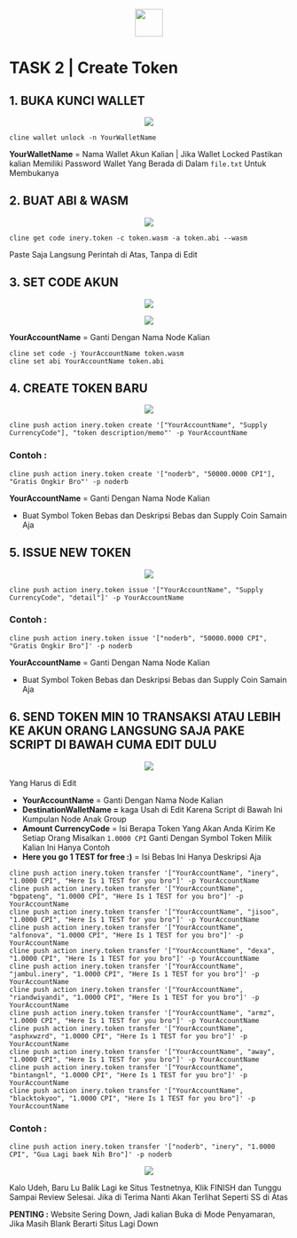 
<p align="center">
  <img height="50" height="auto" src="https://user-images.githubusercontent.com/38981255/184088981-3f7376ae-7039-4915-98f5-16c3637ccea3.PNG">
</p>

# TASK 2 | Create Token

## 1. BUKA KUNCI WALLET

<p align="center">
  <img height="auto" height="auto" src="https://user-images.githubusercontent.com/38981255/198816800-27bf9ff4-4210-4bd6-9153-4eb92ed8cee0.jpg">
</p>

```
cline wallet unlock -n YourWalletName
```
**YourWalletName** = Nama Wallet Akun Kalian | Jika Wallet Locked Pastikan kalian Memiliki Password Wallet Yang Berada di Dalam `file.txt` Untuk Membukanya

## 2. BUAT ABI & WASM

<p align="center">
  <img height="auto" height="auto" src="https://user-images.githubusercontent.com/38981255/198816799-6ebac5f0-c8c8-458e-af0b-f8db69008577.PNG">
</p>

```
cline get code inery.token -c token.wasm -a token.abi --wasm
```
Paste Saja Langsung Perintah di Atas, Tanpa di Edit

## 3. SET CODE AKUN

<p align="center">
  <img height="auto" height="auto" src="https://user-images.githubusercontent.com/38981255/198816796-d2d5f5f2-9af9-490a-bfc2-4ade637cb68f.jpg">
</p>
<p align="center">
  <img height="auto" height="auto" src="https://user-images.githubusercontent.com/38981255/198816801-1a484a4e-ccbe-48f4-8209-aeecaa642798.JPG">
</p>

**YourAccountName** = Ganti Dengan Nama Node Kalian

```
cline set code -j YourAccountName token.wasm
cline set abi YourAccountName token.abi
```
## 4. CREATE TOKEN BARU

<p align="center">
  <img height="auto" height="auto" src="https://user-images.githubusercontent.com/38981255/198817770-d96673bc-a40e-4c59-88c3-0f9aa5dc49ab.jpg">
</p>

```
cline push action inery.token create '["YourAccountName", "Supply CurrencyCode"], "token description/memo"' -p YourAccountName
```
### Contoh :
```
cline push action inery.token create '["noderb", "50000.0000 CPI"], "Gratis Ongkir Bro"' -p noderb
```
**YourAccountName** = Ganti Dengan Nama Node Kalian
- Buat Symbol Token Bebas dan Deskripsi Bebas dan Supply Coin Samain Aja

## 5. ISSUE NEW TOKEN

<p align="center">
  <img height="auto" height="auto" src="https://user-images.githubusercontent.com/38981255/198817771-d5528c04-32e8-4d6a-83b7-57da8ebd3c25.jpg">
</p>

```
cline push action inery.token issue '["YourAccountName", "Supply CurrencyCode", "detail"]' -p YourAccountName
```
### Contoh :
```
cline push action inery.token issue '["noderb", "50000.0000 CPI", "Gratis Ongkir Bro"]' -p noderb
```

**YourAccountName** = Ganti Dengan Nama Node Kalian
- Buat Symbol Token Bebas dan Deskripsi Bebas dan Supply Coin Samain Aja

## 6. SEND TOKEN MIN 10 TRANSAKSI ATAU LEBIH KE AKUN ORANG LANGSUNG SAJA PAKE SCRIPT DI BAWAH CUMA EDIT DULU

<p align="center">
  <img height="auto" height="auto" src="https://user-images.githubusercontent.com/38981255/198817767-d2e003e3-2d14-4d02-a2d5-453477a8ec5c.jpg">
</p>

Yang Harus di Edit

- **YourAccountName** = Ganti Dengan Nama Node Kalian
- **DestinationWalletName =** kaga Usah di Edit Karena Script di Bawah Ini Kumpulan Node Anak Group
- **Amount CurrencyCode** = Isi Berapa Token Yang Akan Anda Kirim Ke Setiap Orang Misalkan `1.0000 CPI` Ganti Dengan Symbol Token Milik Kalian Ini Hanya Contoh
- **Here you go 1 TEST for free :)** = Isi Bebas Ini Hanya Deskripsi Aja

```
cline push action inery.token transfer '["YourAccountName", "inery", "1.0000 CPI", "Here Is 1 TEST for you bro"]' -p YourAccountName
cline push action inery.token transfer '["YourAccountName", "bgpateng", "1.0000 CPI", "Here Is 1 TEST for you bro"]' -p YourAccountName
cline push action inery.token transfer '["YourAccountName", "jisoo", "1.0000 CPI", "Here Is 1 TEST for you bro"]' -p YourAccountName
cline push action inery.token transfer '["YourAccountName", "alfonova", "1.0000 CPI", "Here Is 1 TEST for you bro"]' -p YourAccountName
cline push action inery.token transfer '["YourAccountName", "dexa", "1.0000 CPI", "Here Is 1 TEST for you bro"]' -p YourAccountName
cline push action inery.token transfer '["YourAccountName", "jambul.inery", "1.0000 CPI", "Here Is 1 TEST for you bro"]' -p YourAccountName
cline push action inery.token transfer '["YourAccountName", "riandwiyandi", "1.0000 CPI", "Here Is 1 TEST for you bro"]' -p YourAccountName
cline push action inery.token transfer '["YourAccountName", "armz", "1.0000 CPI", "Here Is 1 TEST for you bro"]' -p YourAccountName
cline push action inery.token transfer '["YourAccountName", "asphxwzrd", "1.0000 CPI", "Here Is 1 TEST for you bro"]' -p YourAccountName
cline push action inery.token transfer '["YourAccountName", "away", "1.0000 CPI", "Here Is 1 TEST for you bro"]' -p YourAccountName
cline push action inery.token transfer '["YourAccountName", "bintangnl", "1.0000 CPI", "Here Is 1 TEST for you bro"]' -p YourAccountName
cline push action inery.token transfer '["YourAccountName", "blacktokyoo", "1.0000 CPI", "Here Is 1 TEST for you bro"]' -p YourAccountName
```
### Contoh :
```
cline push action inery.token transfer '["noderb", "inery", "1.0000 CPI", "Gua Lagi baek Nih Bro"]' -p noderb
```

<p align="center">
  <img height="auto" height="auto" src="https://user-images.githubusercontent.com/38981255/198817998-f96c323e-223e-46df-9b95-8ff24a3a3067.JPG">
</p>

Kalo Udeh, Baru Lu Balik Lagi ke Situs Testnetnya, Klik FINISH dan Tunggu Sampai Review Selesai. Jika di Terima Nanti Akan Terlihat Seperti SS di Atas

**PENTING :** Website Sering Down, Jadi kalian Buka di Mode Penyamaran, Jika Masih Blank Berarti Situs Lagi Down
